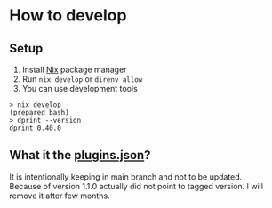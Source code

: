 # How to develop

## Setup

1. Install [Nix](https://nixos.org/) package manager
2. Run `nix develop` or `direnv allow`
3. You can use development tools

```console
> nix develop
(prepared bash)
> dprint --version
dprint 0.40.0
```

## What it the [plugins.json](plugins.json)?

It is intentionally keeping in main branch and not to be updated.\
Because of version 1.1.0 actually did not point to tagged version.
I will remove it after few months.
